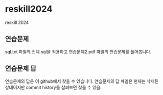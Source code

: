 # reskill2024
reskill 2024

## 연습문제
sql.txt 파일의 전체 sql을 적용하고
연습문제2.pdf 파일의 연습문제를 풀어봅니다.

## 연습문제 답
연습문제의 답은 이 github에서 찾을 수 있습니다. 연습문제의 답 파일은 현재는 삭제된 상태이지만 commit history를 살펴보면 찾을 수 있음.
